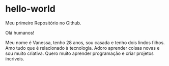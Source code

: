 # hello-world
Meu primeiro Repositório no Github.

Olá humanos!

Meu nome é Vanessa, tenho 28 anos, sou casada e tenho dois lindos filhos. Amo tudo que é relacionado à tecnologia.
Adoro aprender coisas novas e sou muito criativa.
Quero muito aprender programação e criar projetos íncriveis.
